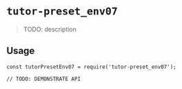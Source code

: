 # `tutor-preset_env07`

> TODO: description

## Usage

```
const tutorPresetEnv07 = require('tutor-preset_env07');

// TODO: DEMONSTRATE API
```

